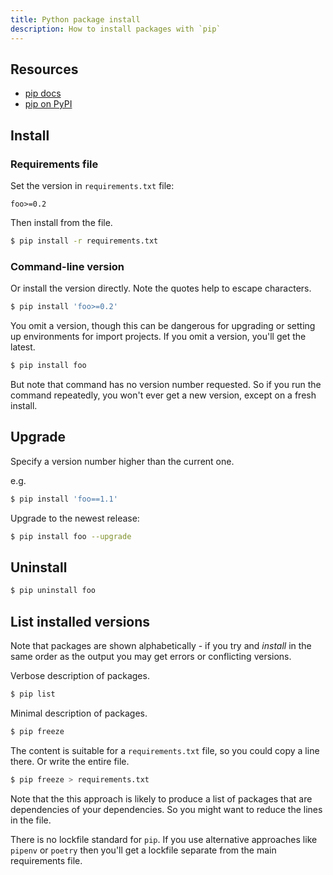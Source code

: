 ```yaml
---
title: Python package install
description: How to install packages with `pip`
---
```


## Resources

- [pip docs](https://pip.readthedocs.io/)
- [pip on PyPI](https://pypi.org/project/pip/)


## Install

### Requirements file

Set the version in `requirements.txt` file:

```
foo>=0.2
```

Then install from the file.

```sh
$ pip install -r requirements.txt
```


### Command-line version

Or install the version directly. Note the quotes help to escape characters.

```sh
$ pip install 'foo>=0.2'
```

You omit a version, though this can be dangerous for upgrading or setting up environments for import projects. If you omit a version, you'll get the latest.

```sh
$ pip install foo
```

But note that command has no version number requested. So if you run the command repeatedly, you won't ever get a new version, except on a fresh install.

## Upgrade

Specify a version number higher than the current one.

e.g.

```sh
$ pip install 'foo==1.1'

```

Upgrade to the newest release:

```sh
$ pip install foo --upgrade
```

## Uninstall

```sh
$ pip uninstall foo
```

## List installed versions

<!-- TODO move this content to Learn to Code and keep commands lean. See if there are other commands or flags to use here too -->

Note that packages are shown alphabetically - if you try and _install_ in the same order as the output you may get errors or conflicting versions.

Verbose description of packages.

```sh
$ pip list
```

Minimal description of packages.

```sh
$ pip freeze
```

 The content is suitable for a `requirements.txt` file, so you could copy a line there. Or write the entire file.

```sh
$ pip freeze > requirements.txt
```

Note that the this approach is likely to produce a list of packages that are dependencies of your dependencies. So you might want to reduce the lines in the file.

There is no lockfile standard for `pip`. If you use alternative approaches like `pipenv` or `poetry` then you'll get a lockfile separate from the main requirements file.
<!--stackedit_data:
eyJkaXNjdXNzaW9ucyI6eyJKcnVCYUZQbUJJelBzbUpjIjp7In
RleHQiOiJodHRwczovL3B5cGkub3JnL3Byb2plY3QvcGlwLyIs
ImVuZCI6MjU3LCJzdGFydCI6MjU3fX0sImNvbW1lbnRzIjp7Im
g4M2tWeFVtUXRYbmxUbXciOnsiZGlzY3Vzc2lvbklkIjoiSnJ1
QmFGUG1CSXpQc21KYyIsInN1YiI6ImdoOjE4NzUwNzQ1IiwidG
V4dCI6IkFkZCBsaW5rIiwiY3JlYXRlZCI6MTU4NzQ2Nzc0Mjg2
Nn0sIjRkMjJWWkxKWm5weGFjbHUiOnsiZGlzY3Vzc2lvbklkIj
oiSnJ1QmFGUG1CSXpQc21KYyIsInN1YiI6ImdoOjE4NzUwNzQ1
IiwidGV4dCI6ImRvbmUiLCJjcmVhdGVkIjoxNTg3NDY3Nzc0ND
E0fX0sImhpc3RvcnkiOlsxNjA0ODc5MzA5XX0=
-->
